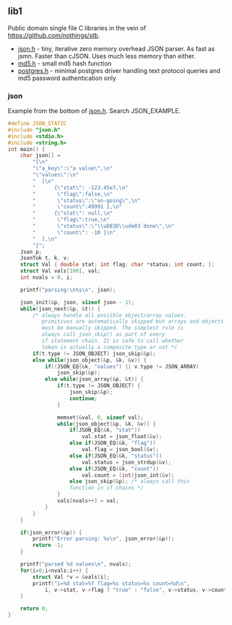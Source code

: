 ## lib1
Public domain single file C libraries in the vein of https://github.com/nothings/stb.

- [json.h](json.h) - tiny, iterative zero memory overhead JSON parser.
As fast as jsmn. Faster than cJSON. Uses much less memory than either.
- [md5.h](md5.h) - small md5 hash function
- [postgres.h](postgres.h) - minimal postgres driver handling text protocol queries and md5
  password authentication only


### json
Example from the bottom of [json.h](json.h). Search JSON\_EXAMPLE.
```c
#define JSON_STATIC
#include "json.h"
#include <stdio.h>
#include <string.h>
int main() {
	char json[] =
		"{\n"
		"\"a_key\":\"a value\",\n"
		"\"values\":\n"
		"  [\n"
		"      {\"stat\": -123.45e7,\n"
		"       \"flag\":false,\n"
		"       \"status\":\"on-going\",\n"
		"       \"count\":49991 },\n"
		"      {\"stat\": null,\n"
		"       \"flag\":true,\n"
		"       \"status\":\"\\uD83D\\ude03 done\",\n"
		"       \"count\": -10 }\n"
		"  ],\n"
		"}";
	Json p;
	JsonTok t, k, v;
	struct Val { double stat; int flag; char *status; int count; };
	struct Val vals[100], val;
	int nvals = 0, i;

	printf("parsing:\n%s\n", json);

	json_init(&p, json, sizeof json - 1);
	while(json_next(&p, &t)) {
		/* always handle all possible object/array values.
		   primitives are automatically skipped but arrays and objects
		   must be manually skipped. The simplest rule is
		   always call json_skip() as part of every
		   if statement chain. It is safe to call whether
		   token is actually a composite type or not */
		if(t.type != JSON_OBJECT) json_skip(&p);
		else while(json_object(&p, &k, &v)) {
			if(!JSON_EQ(&k, "values") || v.type != JSON_ARRAY)
				json_skip(&p);
			else while(json_array(&p, &t)) {
				if(t.type != JSON_OBJECT) {
					json_skip(&p);
					continue;
				}

				memset(&val, 0, sizeof val);
				while(json_object(&p, &k, &v)) {
					if(JSON_EQ(&k, "stat"))
						val.stat = json_float(&v);
					else if(JSON_EQ(&k, "flag"))
						val.flag = json_bool(&v);
					else if(JSON_EQ(&k, "status"))
						val.status = json_strdup(&v);
					else if(JSON_EQ(&k, "count"))
						val.count = (int)json_int(&v);
					else json_skip(&p); /* always call this
					function in if chains */
				}
				vals[nvals++] = val;
			}
		}
	}

	if(json_error(&p)) {
		printf("Error parsing: %s\n", json_error(&p));
		return -1;
	}

	printf("parsed %d values\n", nvals);
	for(i=0;i<nvals;i++) {
		struct Val *v = &vals[i];
		printf("i=%d stat=%f flag=%s status=%s count=%d\n",
			i, v->stat, v->flag ? "true" : "false", v->status, v->count);
	}

	return 0;
}

```
